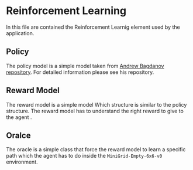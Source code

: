 # Reinforcement Learning

In this file are contained the Reinforcement Learnig  element used by the application.


## Policy

The policy model is a simple model taken from [Andrew Bagdanov repository](https://gitlab.com/bagdanov/pg-minigrid). For detailed information please see his repository.

## Reward Model

The reward model is a simple model Which structure is similar to the policy structure.
The reward model has to understand the right reward to give to the agent .

## Oralce

The oracle is a simple class that force the reward model to learn a specific path which the agent has to do inside the `MiniGrid-Empty-6x6-v0` environment.